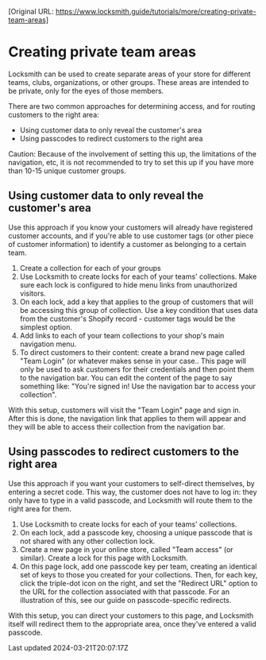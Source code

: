 [Original URL: https://www.locksmith.guide/tutorials/more/creating-private-team-areas]

# Creating private team areas

Locksmith can be used to create separate areas of your store for different teams, clubs, organizations, or other groups. These areas are intended to be private, only for the eyes of those members.

There are two common approaches for determining access, and for routing customers to the right area:

- Using customer data to only reveal the customer's area
- Using passcodes to redirect customers to the right area

Caution: Because of the involvement of setting this up, the limitations of the navigation, etc, it is not recommended to try to set this up if you have more than 10-15 unique customer groups.

## Using customer data to only reveal the customer's area

Use this approach if you know your customers will already have registered customer accounts, and if you're able to use customer tags (or other piece of customer information) to identify a customer as belonging to a certain team.

1. Create a collection for each of your groups
2. Use Locksmith to create locks for each of your teams' collections. Make sure each lock is configured to hide menu links from unauthorized visitors.
3. On each lock, add a key that applies to the group of customers that will be accessing this group of collection. Use a key condition that uses data from the customer's Shopify record - customer tags would be the simplest option.
4. Add links to each of your team collections to your shop's main navigation menu.
5. To direct customers to their content: create a brand new page called "Team Login" (or whatever makes sense in your case.. This page will only be used to ask customers for their credentials and then point them to the navigation bar. You can edit the content of the page to say something like: "You're signed in! Use the navigation bar to access your collection".

With this setup, customers will visit the "Team Login" page and sign in. After this is done, the navigation link that applies to them will appear and they will be able to access their collection from the navigation bar.

## Using passcodes to redirect customers to the right area

Use this approach if you want your customers to self-direct themselves, by entering a secret code. This way, the customer does not have to log in: they only have to type in a valid passcode, and Locksmith will route them to the right area for them.

1. Use Locksmith to create locks for each of your teams' collections.
2. On each lock, add a passcode key, choosing a unique passcode that is not shared with any other collection lock.
3. Create a new page in your online store, called "Team access" (or similar). Create a lock for this page with Locksmith.
4. On this page lock, add one passcode key per team, creating an identical set of keys to those you created for your collections. Then, for each key, click the triple-dot icon on the right, and set the "Redirect URL" option to the URL for the collection associated with that passcode. For an illustration of this, see our guide on passcode-specific redirects.

With this setup, you can direct your customers to this page, and Locksmith itself will redirect them to the appropriate area, once they've entered a valid passcode.

Last updated 2024-03-21T20:07:17Z